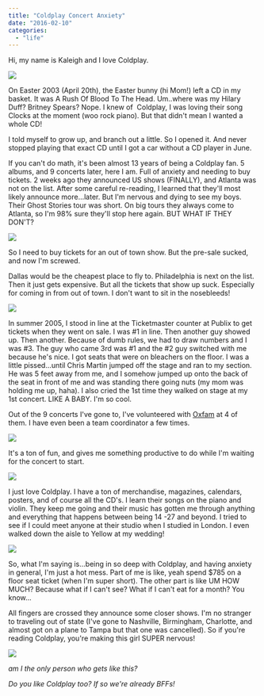 ```yaml
---
title: "Coldplay Concert Anxiety"
date: "2016-02-10"
categories: 
  - "life"
---
```


Hi, my name is Kaleigh and I love Coldplay.

[![](images/IMGP6495n.jpg)](https://3.bp.blogspot.com/-8g_usMSdUag/VrU5w7XzsDI/AAAAAAABNGM/ljqYN0-s1QU/s1600/IMGP6495n.jpg)

On Easter 2003 (April 20th), the Easter bunny (hi Mom!) left a CD in my basket. It was A Rush Of Blood To The Head. Um..where was my Hilary Duff? Britney Spears? Nope. I knew of  Coldplay, I was loving their song Clocks at the moment (woo rock piano). But that didn't mean I wanted a whole CD!

I told myself to grow up, and branch out a little. So I opened it. And never stopped playing that exact CD until I got a car without a CD player in June.

If you can't do math, it's been almost 13 years of being a Coldplay fan. 5 albums, and 9 concerts later, here I am. Full of anxiety and needing to buy tickets. 2 weeks ago they announced US shows (FINALLY), and Atlanta was not on the list. After some careful re-reading, I learned that they'll most likely announce more...later. But I'm nervous and dying to see my boys. Their Ghost Stories tour was short. On big tours they always come to Atlanta, so I'm 98% sure they'll stop here again. BUT WHAT IF THEY DON'T?

[![](images/DSCI0272.JPG)](https://4.bp.blogspot.com/-z4VyWboa48k/VrU6GtR2EYI/AAAAAAABNGQ/CPghm-I6-EE/s1600/DSCI0272.JPG)

So I need to buy tickets for an out of town show. But the pre-sale sucked, and now I'm screwed.

Dallas would be the cheapest place to fly to. Philadelphia is next on the list. Then it just gets expensive. But all the tickets that show up suck. Especially for coming in from out of town. I don't want to sit in the nosebleeds!

[![](images/DSCN3709.JPG)](https://2.bp.blogspot.com/-fGOYi9V3sro/VrU6N4NxKnI/AAAAAAABNGU/xzMGDijgIC0/s1600/DSCN3709.JPG)

In summer 2005, I stood in line at the Ticketmaster counter at Publix to get tickets when they went on sale. I was #1 in line. Then another guy showed up. Then another. Because of dumb rules, we had to draw numbers and I was #3. The guy who came 3rd was #1 and the #2 guy switched with me because he's nice. I got seats that were on bleachers on the floor. I was a little pissed...until Chris Martin jumped off the stage and ran to my section. He was 5 feet away from me, and I somehow jumped up onto the back of the seat in front of me and was standing there going nuts (my mom was holding me up, haha). I also cried the 1st time they walked on stage at my 1st concert. LIKE A BABY. I'm so cool.

Out of the 9 concerts I've gone to, I've volunteered with [Oxfam](http://www.oxfamamerica.org/) at 4 of them. I have even been a team coordinator a few times.

[![](images/DSC09538.JPG)](https://3.bp.blogspot.com/-tlBgQDhDrh0/VrU7F0hX6WI/AAAAAAABNGg/LPltR2bsx2Q/s1600/DSC09538.JPG)

It's a ton of fun, and gives me something productive to do while I'm waiting for the concert to start.

[![](images/IMGP8424.JPG)](https://3.bp.blogspot.com/-chKiJc3Q5fM/VrU7USWAH4I/AAAAAAABNGk/VgsIITB9N44/s1600/IMGP8424.JPG)

I just love Coldplay. I have a ton of merchandise, magazines, calendars, posters, and of course all the CD's. I learn their songs on the piano and violin. They keep me going and their music has gotten me through anything and everything that happens between being 14 -27 and beyond. I tried to see if I could meet anyone at their studio when I studied in London. I even walked down the aisle to Yellow at my wedding!

[![](images/DSCN1897.JPG)](https://4.bp.blogspot.com/-39KeUJqjO4I/VrU9PLUWLFI/AAAAAAABNG4/CPQBIR16Asw/s1600/DSCN1897.JPG)

So, what I'm saying is...being in so deep with Coldplay, and having anxiety in general, I'm just a hot mess. Part of me is like, yeah spend $785 on a floor seat ticket (when I'm super short). The other part is like UM HOW MUCH? Because what if I can't see? What if I can't eat for a month? You know...

All fingers are crossed they announce some closer shows. I'm no stranger to traveling out of state (I've gone to Nashville, Birmingham, Charlotte, and almost got on a plane to Tampa but that one was cancelled). So if you're reading Coldplay, you're making this girl SUPER nervous!

[![](images/DSC04390.JPG)](https://2.bp.blogspot.com/-toOLygY6o8I/VrU88QdA-JI/AAAAAAABNG0/gHmQ-ymNGSw/s1600/DSC04390.JPG)

_am I the only person who gets like this?_

_Do you like Coldplay too? If so we're already BFFs!_
